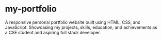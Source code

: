 # my-portfolio
A responsive personal portfolio website built using HTML, CSS, and JavaScript. Showcasing my projects, skills, education, and achievements as a CSE student and aspiring full stack developer.
